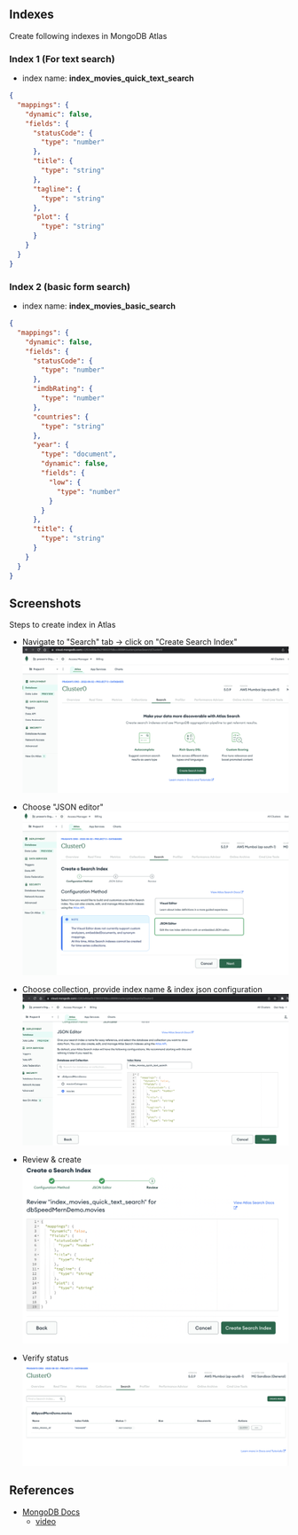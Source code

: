 ## Indexes

Create following indexes in MongoDB Atlas

### Index 1 (For text search)

- index name: **index_movies_quick_text_search**

```json
{
  "mappings": {
    "dynamic": false,
    "fields": {
      "statusCode": {
        "type": "number"
      },
      "title": {
        "type": "string"
      },
      "tagline": {
        "type": "string"
      },
      "plot": {
        "type": "string"
      }
    }
  }
}
```

### Index 2 (basic form search)

- index name: **index_movies_basic_search**

```json
{
  "mappings": {
    "dynamic": false,
    "fields": {
      "statusCode": {
        "type": "number"
      },
      "imdbRating": {
        "type": "number"
      },
      "countries": {
        "type": "string"
      },
      "year": {
        "type": "document",
        "dynamic": false,
        "fields": {
          "low": {
            "type": "number"
          }
        }
      },
      "title": {
        "type": "string"
      }
    }
  }
}
```

## Screenshots

Steps to create index in Atlas

- Navigate to "Search" tab -> click on "Create Search Index"
  ![create-index](./images/01-create-index.png)

- Choose "JSON editor"
  ![choose-json-editor](./images/02-choose-json-editor.png)

- Choose collection, provide index name & index json configuration
  ![sample-index](./images/03-sample-index.png)

- Review & create
  ![index-review](./images/04-index-review.png)

- Verify status
  ![list-page](./images/05-list-page.png)

## References

- [MongoDB Docs](https://www.mongodb.com/docs/atlas/atlas-search/create-index/#create-an-fts-index-using-the-service-ui)
  - [video](https://youtu.be/o2ss2LJNZVE)
